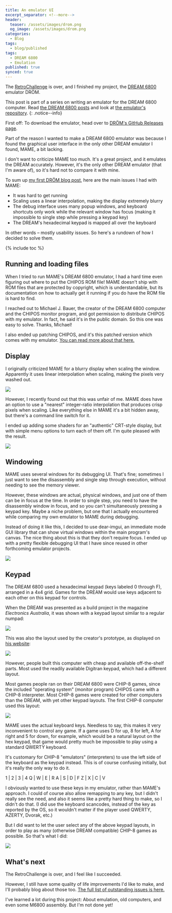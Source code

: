 ```yaml
---
title: An emulator UI
excerpt_separator: <!--more-->
header:
  teaser: /assets/images/drom.png
  og_image: /assets/images/drom.png
categories:
  - Blog
tags:
  - blog/published
tags:
  - DREAM 6800
  - Emulation
published: true
synced: true
---
```

The [RetroChallenge](http://www.retrochallenge.org) is over, and I finished my project, the [DREAM 6800](http://www.mjbauer.biz/DREAM6800.htm) emulator DRÖM.

<!--more-->

This post is part of a series on writing an emulator for the DREAM 6800 computer. Read [the DREAM 6800 posts](/tags/#dream-6800) and look at [the emulator's repository](https://github.com/tobiasvl/drom).
{: .notice--info}

First off: To download the emulator, head over to [DRÖM's GitHub Releases page](https://github.com/tobiasvl/drom/releases).

Part of the reason I wanted to make a DREAM 6800 emulator was because I found the graphical user interface in the only other DREAM emulator I found, MAME, a bit lacking.

I don't want to criticize MAME too much. It's a great project, and it emulates the DREAM accurately. However, it's the only other DREAM emulator (that I'm aware of), so it's hard not to compare it with mine.

To sum up [my first DRÖM blog post](/blog/drom), here are the main issues I had with MAME:

* It was hard to get running
* Scaling uses a linear interpolation, making the display extremely blurry
* The debug interface uses many popup windows, and keyboard shortcuts only work while the relevant window has focus (making it impossible to single step while pressing a keypad key)
* The DREAM's hexadecimal keypad is mapped all over the keyboard

In other words – mostly usability issues. So here's a rundown of how I decided to solve them.

{% include toc %}

Running and loading files
-------------------------

When I tried to run MAME's DREAM 6800 emulator, I had a hard time even figuring out where to put the CHIPOS ROM file! MAME doesn't ship with ROM files that are protected by copyright, which is understandable, but its documentation on how to actually get it running if you do have the ROM file is hard to find.

I reached out to Michael J. Bauer, the creator of the DREAM 6800 computer and the CHIPOS monitor program, and got permission to distribute CHIPOS with my emulator. In fact, he said it's in the public domain. So this one was easy to solve. Thanks, Michael!

I also ended up patching CHIPOS, and it's this patched version which comes with my emulator. [You can read more about that here.](/blog/chipos-hacking)

Display
-------

I originally criticized MAME for a blurry display when scaling the window. Apparently it uses linear interpolation when scaling, making the pixels very washed out.

![](../../assets/images/mame_d6800.png)

However, I recently found out that this was unfair of me. MAME does have an option to use a "nearest" integer-ratio interpolation that produces crisp pixels when scaling. Like everything else in MAME it's a bit hidden away, but there's a command line switch for it.

I ended up adding some shaders for an "authentic" CRT-style display, but with simple menu options to turn each of them off. I'm quite pleased with the result.

![](../../assets/images/drom-shaders.png)

Windowing
---------

MAME uses several windows for its debugging UI. That's fine; sometimes I just want to see the disassembly and single step through execution, without needing to see the memory viewer.

However, these windows are actual, physical windows, and just one of them can be in focus at the time. In order to single step, you need to have the disassembly window in focus, and so you can't simultaneously pressing a keypad key. Maybe a niche problem, but one that I actually encountered while comparing my own emulator to MAME during debugging.

Instead of doing it like this, I decided to use dear-imgui, an immediate mode GUI library that can show virtual windows within the main program's canvas. The nice thing about this is that they don't require focus. I ended up with a pretty flexible debugging UI that I have since reused in other forthcoming emulator projects.

![](../../assets/images/drom.png)

Keypad
------

The DREAM 6800 used a hexadecimal keypad (keys labeled 0 through F), arranged in a 4x4 grid. Games for the DREAM would use keys adjacent to each other on this keypad for controls.

When the DREAM was presented as a build project in the magazine _Electronics Australia_, it was shown with a keypad layout similar to a regular numpad:

![](../../assets/images/d6800-keypad-schematic.png)

This was also the layout used by the creator's prototype, as displayed on [his website](http://www.mjbauer.biz/DREAM6800.htm):

![](../../assets/images/d6800-prototype.png)

However, people built this computer with cheap and available off-the-shelf parts. Most used the readily available Digitran keypad, which had a different layout.

Most games people ran on their DREAM 6800 were CHIP-8 games, since the included "operating system" (monitor program) CHIPOS came with a CHIP-8 interpreter. Most CHIP-8 games were created for other computers than the DREAM, with yet other keypad layouts. The first CHIP-8 computer used this layout:

![](../../assets/images/cosmac-vip-keypad.png)

MAME uses the actual keyboard keys. Needless to say, this makes it very inconvenient to control any game. If a game uses D for up, 8 for left, A for right and 5 for down, for example, which would be a natural layout on the hex keypad, that game would pretty much be impossible to play using a standard QWERTY keyboard.

It's customary for CHIP-8 "emulators" (interpreters) to use the left side of the keyboard as the keypad instead. This is of course confusing initially, but it's really the only way to do it.

1 | 2 | 3 | 4
Q | W | E | R
A | S | D | F
Z | X | C | V

I obviously wanted to use these keys in my emulator, rather than MAME's approach. I could of course also allow remapping to any key, but I didn't really see the need, and also it seems like a pretty hard thing to make, so I didn't do that. (I did use the keyboard scancodes, instead of the key as reported by the OS, so it wouldn't matter if the player used QWERTY, AZERTY, Dvorak, etc.)

But I did want to let the user select any of the above keypad layouts, in order to play as many (otherwise DREAM compatible) CHIP-8 games as possible. So that's what I did:

![](../../assets/images/drom-keypad.png)

What's next
-----------

The RetroChallenge is over, and I feel like I succeeded.

However, I still have some quality of life improvements I'd like to make, and I'll probably blog about those too. [The full list of outstanding issues is here.](https://github.com/tobiasvl/drom/issues)

I've learned a lot during this project: About emulation, old computers, and even some M6800 assembly. But I'm not done yet!
